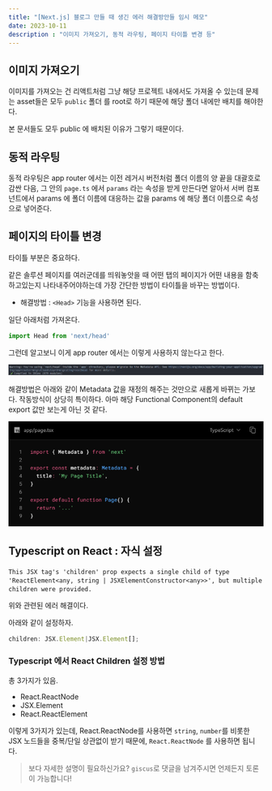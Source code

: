 ```yaml
---
title: "[Next.js] 블로그 만들 때 생긴 에러 해결방안들 임시 메모"
date: 2023-10-11
description : "이미지 가져오기, 동적 라우팅, 페이지 타이틀 변경 등"
---
```

## 이미지 가져오기

이미지를 가져오는 건 리액트처럼 그냥 해당  프로젝트 내에서도 가져올 수 있는데 문제는 asset들은 모두 `public` 폴더 를 root로 하기 때문에 해당 폴더 내에만 배치를 해야한다.

본 문서들도 모두 public 에 배치된 이유가 그렇기 때문이다.

## 동적 라우팅

동적 라우팅은 app router 에서는 이전 레거시 버전처럼 폴더 이름의 양 끝을 대괄호로 감싼 다음, 그 안의 `page.ts` 에서 `params` 라는 속성을 받게 만든다면 알아서 서버 컴포넌트에서 params 에 폴더 이름에 대응하는 값을 params 에 해당 폴더 이름으로 속성으로 넣어준다.

## 페이지의 타이틀 변경

타이틀 부분은 중요하다.

같은 솔루션 페이지를 여러군데를 띄워놓앗을 때 어떤 탭의 페이지가 어떤 내용을 함축하고있는지 나타내주어야하는데 가장 간단한 방법이 타이틀을 바꾸는 방법이다. 

- 해결방법 : `<Head>` 기능을 사용하면 된다.

일단 아래처럼 가져온다.

```js
import Head from 'next/head'
```

그런데 알고보니 이게 app router 에서는 이렇게 사용하지 않는다고 한다.

![Alt text](image.png)

해결방법은 아래와 같이 Metadata 값을 재정의 해주는 것만으로 새롭게 바뀌는 가보다. 작동방식이 상당히 특이하다. 아마 해당 Functional Component의 default export 값만 보는게 아닌 것 같다.

![Alt text](image-1.png)

## Typescript on React : 자식 설정

`This JSX tag's 'children' prop expects a single child of type 'ReactElement<any, string | JSXElementConstructor<any>>', but multiple children were provided.`

위와 관련된 에러 해결이다.

아래와 같이 설정하자.

```js
children: JSX.Element|JSX.Element[];
```

### Typescript 에서 React Children 설정 방법

총 3가지가 있음.

- React.ReactNode
- JSX.Element 
- React.ReactElement


이렇게 3가지가 있는데, React.ReactNode를 사용하면 `string`, `number`를 비롯한 JSX 노드들을 중복/단일 상관없이 받기 때문에, `React.ReactNode` 를 사용하면 됩니다.

> 보다 자세한 설명이 필요하신가요? `giscus`로 댓글을 남겨주시면 언제든지 토론이 가능합니다!